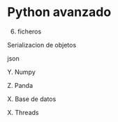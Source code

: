 # Python avanzado

6. ficheros

Serializacion de objetos

json

Y. Numpy

Z. Panda

X. Base de datos

X. Threads